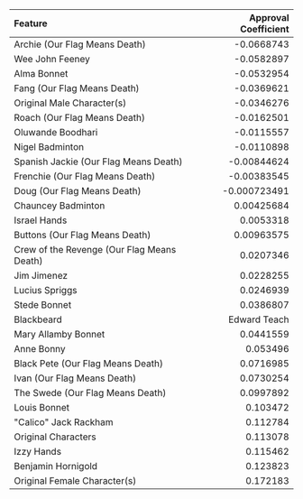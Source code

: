 | Feature                                    |   Approval Coefficient |
|:-------------------------------------------|-----------------------:|
| Archie (Our Flag Means Death)              |           -0.0668743   |
| Wee John Feeney                            |           -0.0582897   |
| Alma Bonnet                                |           -0.0532954   |
| Fang (Our Flag Means Death)                |           -0.0369621   |
| Original Male Character(s)                 |           -0.0346276   |
| Roach (Our Flag Means Death)               |           -0.0162501   |
| Oluwande Boodhari                          |           -0.0115557   |
| Nigel Badminton                            |           -0.0110898   |
| Spanish Jackie (Our Flag Means Death)      |           -0.00844624  |
| Frenchie (Our Flag Means Death)            |           -0.00383545  |
| Doug (Our Flag Means Death)                |           -0.000723491 |
| Chauncey Badminton                         |            0.00425684  |
| Israel Hands                               |            0.0053318   |
| Buttons (Our Flag Means Death)             |            0.00963575  |
| Crew of the Revenge (Our Flag Means Death) |            0.0207346   |
| Jim Jimenez                                |            0.0228255   |
| Lucius Spriggs                             |            0.0246939   |
| Stede Bonnet                               |            0.0386807   |
| Blackbeard | Edward Teach                  |            0.0422072   |
| Mary Allamby Bonnet                        |            0.0441559   |
| Anne Bonny                                 |            0.053496    |
| Black Pete (Our Flag Means Death)          |            0.0716985   |
| Ivan (Our Flag Means Death)                |            0.0730254   |
| The Swede (Our Flag Means Death)           |            0.0997892   |
| Louis Bonnet                               |            0.103472    |
| "Calico" Jack Rackham                      |            0.112784    |
| Original Characters                        |            0.113078    |
| Izzy Hands                                 |            0.115462    |
| Benjamin Hornigold                         |            0.123823    |
| Original Female Character(s)               |            0.172183    |